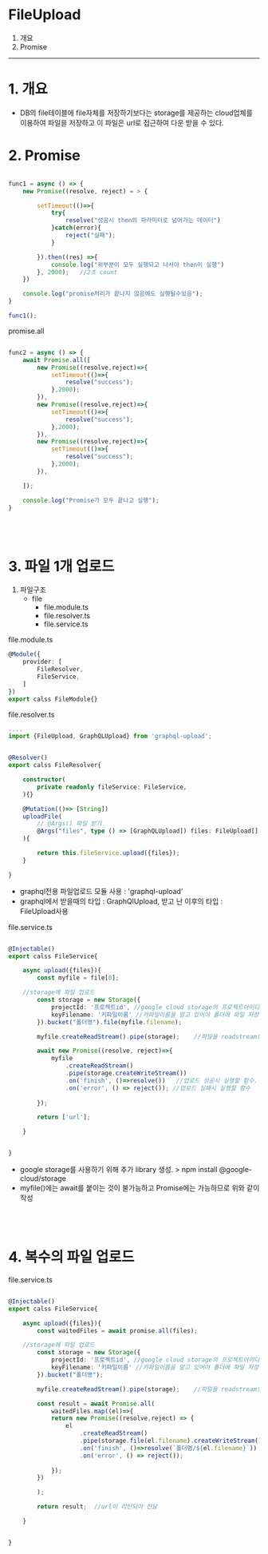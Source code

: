 # FileUpload

1. 개요
2. Promise 
--------------

# 1. 개요

- DB의 file테이블에 file자체를 저장하기보다는 storage를 제공하는 cloud업체를 이용하여 파일을 저장하고 이 파일은 url로 접근하여 다운 받을 수 있다.

# 2. Promise

```ts

func1 = async () => {
    new Promise((resolve, reject) = > {

        setTimeout(()=>{
            try{
                resolve("성공시 then의 파라미터로 넘어가는 데이터")
            }catch(error){
                reject("실패");
            }

        }).then((res) =>{
            console.log("위부분이 모두 실행되고 나서야 then이 실행")
        }, 2000);   //2초 count
    })

    console.log("promise처리가 끝나지 않음에도 실행될수있음");
}

func1();

```

promise.all
```ts

func2 = async () => {
    await Promise.all([
        new Promise((resolve,reject)=>{
            setTimeout(()=>{
                resolve("success");
            },2000);
        }),
        new Promise((resolve,reject)=>{
            setTimeout(()=>{
                resolve("success");
            },2000);
        }),
        new Promise((resolve,reject)=>{
            setTimeout(()=>{
                resolve("success");
            },2000);
        }),

    ]);

    console.log("Promise가 모두 끝나고 실행");
}


```

</br></br>

# 3. 파일 1개 업로드

1. 파일구조
    * file
        * file.module.ts
        * file.resolver.ts
        * file.service.ts


file.module.ts
```ts
@Module({
    provider: [
        FileResolver,
        FileService,
    ]
})
export calss FileModule{}

```

file.resolver.ts
```ts
....
import {FileUpload, GraphQLUpload} from 'graphql-upload';


@Resolver()
export calss FileResolver{

    constructor(
        private readonly fileService: FileService,
    ){}

    @Mutation(()=> [String])
    uploadFile(
        // @Args() 파일 받기
        @Args("files", type () => [GraphQLUpload]) files: FileUpload[],
    ){

        return this.fileService.upload({files});
    }

}

```

- graphql전용 파일업로드 모듈 사용 : 'graphql-upload'
- graphql에서 받을때의 타입 : GraphQlUpload,
받고 난 이후의 타입 : FileUpload사용


file.service.ts
```ts

@Injectable()
export calss FileService{

    async upload({files}){
        const myfile = file[0];

    //storage에 파일 업로드
        const storage = new Storage({
            projectId: '프로젝트id', //google cloud storage의 프로젝트아이디
            keyFilename: '키파일이름' //카파일이름을 알고 있어야 폴더에 파일 저장가능
        }).bucket("폴더명").file(myfile.filename);

        myfile.createReadStream().pipe(storage);    //파일을 readstream으로 읽어내고 읽은 결과를 pipe()로 storage에 업로드

        await new Promise((resolve, reject)=>{
            myfile
                .createReadStream()
                .pipe(storage.createWriteStream())
                .on('finish', ()=>resolve())   //업로드 성공시 실행할 함수. resolve가 실행될때까지 await에 걸려서 그 뒤의 코드는 실행되지 않아 바로 리턴x
                .on('error', () => reject()); //업로드 실패시 실행할 함수
        
        });

        return ['url'];

    }


}

```
- google storage를 사용하기 위해 추가 library 생성. > npm install @google-cloud/storage
- myfile()에는 await를 붙이는 것이 불가능하고 Promise에는 가능하므로 위와 같이 작성

</br></br>

# 4. 복수의 파일 업로드

file.service.ts
```ts

@Injectable()
export calss FileService{

    async upload({files}){
        const waitedFiles = await promise.all(files);

    //storage에 파일 업로드
        const storage = new Storage({
            projectId: '프로젝트id', //google cloud storage의 프로젝트아이디
            keyFilename: '키파일이름' //카파일이름을 알고 있어야 폴더에 파일 저장가능
        }).bucket("폴더명");

        myfile.createReadStream().pipe(storage);    //파일을 readstream으로 읽어내고 읽은 결과를 pipe()로 storage에 업로드

        const result = await Promise.all(
            waitedFiles.map((el)=>{
            return new Promise((resolve,reject) => {
                el
                    .createReadStream()
                    .pipe(storage.file(el.filename).createWriteStream())    //filename이 각각의 파일마다 다르므로 여기서 파일이름지정
                    .on('finish', ()=>resolve(`폴더명/${el.filename}`))
                    .on('error', () => reject()); 
            
            });
        })

        );

        return result;  //url이 리턴되어 전달

    }


}

```